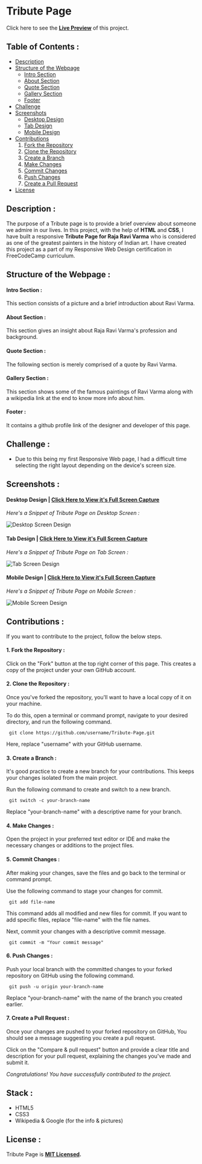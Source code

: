 # Tribute Page


Click here to see the **[Live Preview](https://codepen.io/GowriPriyankaM/full/qBQVZjd)** of this project.

## Table of Contents :

- [Description](https://github.com/GowriPriyankaM/Tribute-Page#description-)
- [Structure of the Webpage](https://github.com/GowriPriyankaM/Tribute-Page#structure-of-the-webpage-)
  - [Intro Section](https://github.com/GowriPriyankaM/Tribute-Page#intro-section-)
  - [About Section](https://github.com/GowriPriyankaM/Tribute-Page#about-section-)
  - [Quote Section](https://github.com/GowriPriyankaM/Tribute-Page#quote-section-)
  - [Gallery Section](https://github.com/GowriPriyankaM/Tribute-Page#gallery-section-)
  - [Footer](https://github.com/GowriPriyankaM/Tribute-Page#footer-)
- [Challenge](https://github.com/GowriPriyankaM/Tribute-Page#challenge-)
- [Screenshots](https://github.com/GowriPriyankaM/Tribute-Page#screenshots-)
  - [Desktop Design](https://github.com/GowriPriyankaM/Tribute-Page#desktop-design--click-here-to-view-its-full-screen-capture)
  - [Tab Design](https://github.com/GowriPriyankaM/Tribute-Page#tab-design--click-here-to-view-its-full-screen-capture)
  - [Mobile Design](https://github.com/GowriPriyankaM/Tribute-Page#mobile-design--click-here-to-view-its-full-screen-capture)
- [Contributions](https://github.com/GowriPriyankaM/Tribute-Page#contributions-)
  1. [Fork the Repository](https://github.com/GowriPriyankaM/Tribute-Page#1-fork-the-repository-)
  2. [Clone the Repository](https://github.com/GowriPriyankaM/Tribute-Page#2-clone-the-repository-)
  3. [Create a Branch](https://github.com/GowriPriyankaM/Tribute-Page#3-create-a-branch-)
  4. [Make Changes](https://github.com/GowriPriyankaM/Tribute-Page#4-make-changes-)
  5. [Commit Changes](https://github.com/GowriPriyankaM/Tribute-Page#5-commit-changes-)
  6. [Push Changes](https://github.com/GowriPriyankaM/Tribute-Page#6-push-changes-)
  7. [Create a Pull Request](https://github.com/GowriPriyankaM/Tribute-Page#7-create-a-pull-request-)
- [License](https://github.com/GowriPriyankaM/Tribute-Page#license-)

## Description :

The purpose of a Tribute page is to provide a brief overview about someone we admire in our lives. In this project, with the help of **HTML** and **CSS**, I have built a responsive **Tribute Page for Raja Ravi Varma** who is considered as one of the greatest painters in the history of Indian art. I have created this project as a part of my Responsive Web Design certification in FreeCodeCamp curriculum. 

## Structure of the Webpage :

#### Intro Section : 

  This section consists of a picture and a brief introduction about Ravi Varma.
#### About Section : 
  
  This section gives an insight about Raja Ravi Varma's profession and background.
#### Quote Section : 
  
  The following section is merely comprised of a quote by Ravi Varma.
#### Gallery Section : 
  
  This section shows some of the famous paintings of Ravi Varma along with a wikipedia link at the end to know more info about him.
#### Footer : 
  
  It contains a github profile link of the designer and developer of this page.
  
## Challenge :

- Due to this being my first Responsive Web page, I had a difficult time selecting the right layout depending on the device's screen size.

## Screenshots :

#### Desktop Design | [Click Here to View it's Full Screen Capture](https://github.com/GowriPriyankaM/Tribute-Page/blob/main/images/TP%20Desktop%20Screen.png)
  
  _Here's a Snippet of Tribute Page on Desktop Screen :_
  
  ![Desktop Screen Design](https://github.com/GowriPriyankaM/Tribute-Page/blob/main/images/Desktop%20Screen%20Snippet.png)
  
#### Tab Design | [Click Here to View it's Full Screen Capture](https://github.com/GowriPriyankaM/Tribute-Page/blob/main/images/TP%20Tab%20Screen.png)
   
  _Here's a Snippet of Tribute Page on Tab Screen :_
   
  ![Tab Screen Design](https://github.com/GowriPriyankaM/Tribute-Page/blob/main/images/Tab%20Screen%20Snippet.png)
  
#### Mobile Design | [Click Here to View it's Full Screen Capture](https://github.com/GowriPriyankaM/Tribute-Page/blob/main/images/TP%20Mobile%20Screen.png)
   
  _Here's a Snippet of Tribute Page on Mobile Screen :_
   
  ![Mobile Screen Design](https://github.com/GowriPriyankaM/Tribute-Page/blob/main/images/Mobile%20Screen%20Snippet.png)

## Contributions :

If you want to contribute to the project, follow the below steps.

#### 1. Fork the Repository :

Click on the "Fork" button at the top right corner of this page. This creates a copy of the project under your own GitHub account.

#### 2. Clone the Repository : 
      
Once you've forked the repository, you'll want to have a local copy of it on your machine. 
 
To do this, open a terminal or command prompt, navigate to your desired directory, and run the following command.
 
```
 git clone https://github.com/username/Tribute-Page.git
```
 
Here, replace "username" with your GitHub username.
 
#### 3. Create a Branch : 
      
It's good practice to create a new branch for your contributions. This keeps your changes isolated from the main project. 

Run the following command to create and switch to a new branch.

```
 git switch -c your-branch-name  
```
      
Replace "your-branch-name" with a descriptive name for your branch.

#### 4. Make Changes : 
      
Open the project in your preferred text editor or IDE and make the necessary changes or additions to the project files.

#### 5. Commit Changes : 
      
After making your changes, save the files and go back to the terminal or command prompt. 

Use the following command to stage your changes for commit.  

```
 git add file-name
```

This command adds all modified and new files for commit. If you want to add specific files, replace "file-name" with the file names.

Next, commit your changes with a descriptive commit message.

```
 git commit -m "Your commit message"
```

#### 6. Push Changes : 

Push your local branch with the committed changes to your forked repository on GitHub using the following command.

```
 git push -u origin your-branch-name
```

Replace "your-branch-name" with the name of the branch you created earlier.

#### 7. Create a Pull Request : 

Once your changes are pushed to your forked repository on GitHub, You should see a message suggesting you create a pull request. 

Click on the "Compare & pull request" button and provide a clear title and description for your pull request, explaining the changes you've made and submit it.

*Congratulations! You have successfully contributed to the project.*

## Stack :

- HTML5
- CSS3 
- Wikipedia & Google (for the info & pictures)
      
## License :

   Tribute Page is **[MIT Licensed](./LICENSE).**
